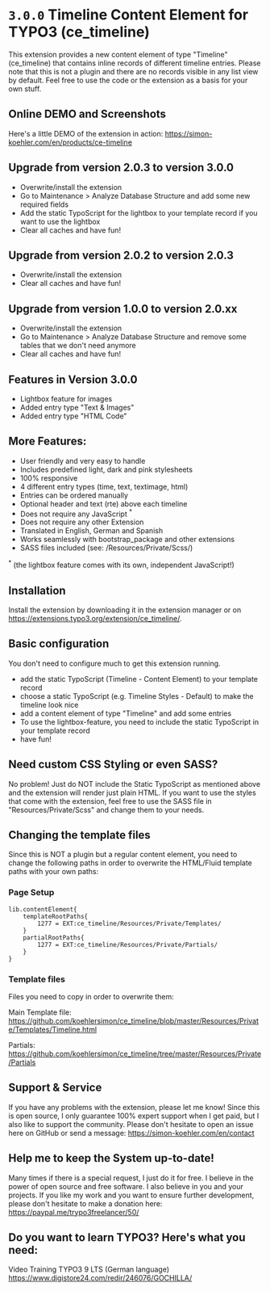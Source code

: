 # `3.0.0` Timeline Content Element for TYPO3 (ce_timeline)

This extension provides a new content element of type "Timeline" (ce_timeline) that contains inline records of different timeline entries. Please note that this is not a plugin and there are no records visible in any list view by default. Feel free to use the code or the extension as a basis for your own stuff.

## Online DEMO and Screenshots
Here's a little DEMO of the extension in action:
https://simon-koehler.com/en/products/ce-timeline

## Upgrade from version 2.0.3 to version 3.0.0
- Overwrite/install the extension
- Go to Maintenance > Analyze Database Structure and add some new required fields
- Add the static TypoScript for the lightbox to your template record if you want to use the lightbox
- Clear all caches and have fun!

## Upgrade from version 2.0.2 to version 2.0.3
- Overwrite/install the extension
- Clear all caches and have fun!

## Upgrade from version 1.0.0 to version 2.0.xx
- Overwrite/install the extension
- Go to Maintenance > Analyze Database Structure and remove some tables that we don't need anymore
- Clear all caches and have fun!

## Features in Version 3.0.0

- Lightbox feature for images
- Added entry type "Text & Images"
- Added entry type "HTML Code"

## More Features:

- User friendly and very easy to handle
- Includes predefined light, dark and pink stylesheets
- 100% responsive
- 4 different entry types (time, text, textimage, html)
- Entries can be ordered manually
- Optional header and text (rte) above each timeline
- Does not require any JavaScript <sup>*</sup>
- Does not require any other Extension
- Translated in English, German and Spanish
- Works seamlessly with bootstrap_package and other extensions
- SASS files included (see: /Resources/Private/Scss/)

<sup>*</sup> (the lightbox feature comes with its own, independent JavaScript!)

## Installation

Install the extension by downloading it in the extension manager or on https://extensions.typo3.org/extension/ce_timeline/.

## Basic configuration

You don't need to configure much to get this extension running.

- add the static TypoScript (Timeline - Content Element) to your template record
- choose a static TypoScript (e.g. Timeline Styles - Default) to make the timeline look nice
- add a content element of type "Timeline" and add some entries
- To use the lightbox-feature, you need to include the static TypoScript in your template record
- have fun!

## Need custom CSS Styling or even SASS?

No problem! Just do NOT include the Static TypoScript as mentioned above and the extension will render just plain HTML. If you want to use the styles that come with the extension, feel free to use the SASS file in "Resources/Private/Scss" and change them to your needs.

## Changing the template files

Since this is NOT a plugin but a regular content element, you need to change the following paths in order to overwrite the HTML/Fluid template paths with your own paths:

### Page Setup

```
lib.contentElement{
    templateRootPaths{
        1277 = EXT:ce_timeline/Resources/Private/Templates/
    }
    partialRootPaths{
        1277 = EXT:ce_timeline/Resources/Private/Partials/
    }
}
```

### Template files

Files you need to copy in order to overwrite them:

Main Template file:
https://github.com/koehlersimon/ce_timeline/blob/master/Resources/Private/Templates/Timeline.html

Partials:
https://github.com/koehlersimon/ce_timeline/tree/master/Resources/Private/Partials

## Support & Service

If you have any problems with the extension, please let me know! Since this is open source, I only guarantee 100% expert support when I get paid, but I also like to support the community. Please don't hesitate to open an issue here on GitHub or send a message: https://simon-koehler.com/en/contact

## Help me to keep the System up-to-date!

Many times if there is a special request, I just do it for free. I believe in the power of open source and free software. I also believe in you and your projects. If you like my work and you want to ensure further development, please don't hesitate to make a donation here: https://paypal.me/trypo3freelancer/50/

## Do you want to learn TYPO3? Here's what you need:
Video Training TYPO3 9 LTS (German language)
https://www.digistore24.com/redir/246076/GOCHILLA/
